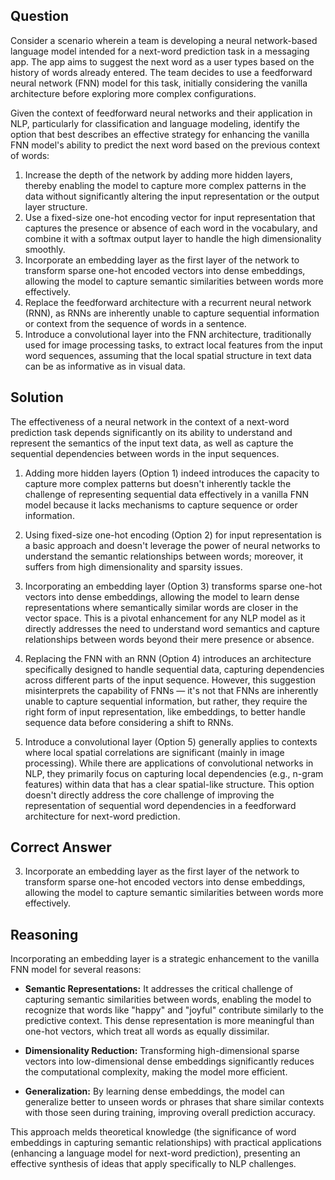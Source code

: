 ## Question

Consider a scenario wherein a team is developing a neural network-based language model intended for a next-word prediction task in a messaging app. The app aims to suggest the next word as a user types based on the history of words already entered. The team decides to use a feedforward neural network (FNN) model for this task, initially considering the vanilla architecture before exploring more complex configurations.

Given the context of feedforward neural networks and their application in NLP, particularly for classification and language modeling, identify the option that best describes an effective strategy for enhancing the vanilla FNN model's ability to predict the next word based on the previous context of words:

1. Increase the depth of the network by adding more hidden layers, thereby enabling the model to capture more complex patterns in the data without significantly altering the input representation or the output layer structure.
2. Use a fixed-size one-hot encoding vector for input representation that captures the presence or absence of each word in the vocabulary, and combine it with a softmax output layer to handle the high dimensionality smoothly.
3. Incorporate an embedding layer as the first layer of the network to transform sparse one-hot encoded vectors into dense embeddings, allowing the model to capture semantic similarities between words more effectively.
4. Replace the feedforward architecture with a recurrent neural network (RNN), as RNNs are inherently unable to capture sequential information or context from the sequence of words in a sentence.
5. Introduce a convolutional layer into the FNN architecture, traditionally used for image processing tasks, to extract local features from the input word sequences, assuming that the local spatial structure in text data can be as informative as in visual data.

## Solution

The effectiveness of a neural network in the context of a next-word prediction task depends significantly on its ability to understand and represent the semantics of the input text data, as well as capture the sequential dependencies between words in the input sequences.

1. Adding more hidden layers (Option 1) indeed introduces the capacity to capture more complex patterns but doesn't inherently tackle the challenge of representing sequential data effectively in a vanilla FNN model because it lacks mechanisms to capture sequence or order information.

2. Using fixed-size one-hot encoding (Option 2) for input representation is a basic approach and doesn't leverage the power of neural networks to understand the semantic relationships between words; moreover, it suffers from high dimensionality and sparsity issues.

3. Incorporating an embedding layer (Option 3) transforms sparse one-hot vectors into dense embeddings, allowing the model to learn dense representations where semantically similar words are closer in the vector space. This is a pivotal enhancement for any NLP model as it directly addresses the need to understand word semantics and capture relationships between words beyond their mere presence or absence.

4. Replacing the FNN with an RNN (Option 4) introduces an architecture specifically designed to handle sequential data, capturing dependencies across different parts of the input sequence. However, this suggestion misinterprets the capability of FNNs — it's not that FNNs are inherently unable to capture sequential information, but rather, they require the right form of input representation, like embeddings, to better handle sequence data before considering a shift to RNNs.

5. Introduce a convolutional layer (Option 5) generally applies to contexts where local spatial correlations are significant (mainly in image processing). While there are applications of convolutional networks in NLP, they primarily focus on capturing local dependencies (e.g., n-gram features) within data that has a clear spatial-like structure. This option doesn't directly address the core challenge of improving the representation of sequential word dependencies in a feedforward architecture for next-word prediction.

## Correct Answer

3. Incorporate an embedding layer as the first layer of the network to transform sparse one-hot encoded vectors into dense embeddings, allowing the model to capture semantic similarities between words more effectively.

## Reasoning

Incorporating an embedding layer is a strategic enhancement to the vanilla FNN model for several reasons:

- **Semantic Representations:** It addresses the critical challenge of capturing semantic similarities between words, enabling the model to recognize that words like "happy" and "joyful" contribute similarly to the predictive context. This dense representation is more meaningful than one-hot vectors, which treat all words as equally dissimilar.

- **Dimensionality Reduction:** Transforming high-dimensional sparse vectors into low-dimensional dense embeddings significantly reduces the computational complexity, making the model more efficient.

- **Generalization:** By learning dense embeddings, the model can generalize better to unseen words or phrases that share similar contexts with those seen during training, improving overall prediction accuracy.

This approach melds theoretical knowledge (the significance of word embeddings in capturing semantic relationships) with practical applications (enhancing a language model for next-word prediction), presenting an effective synthesis of ideas that apply specifically to NLP challenges.